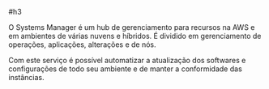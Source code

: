 #h3 

O Systems Manager é um hub de gerenciamento para recursos na AWS e em ambientes de várias nuvens e híbridos. É dividido em gerenciamento de operações, aplicações, alterações e de nós.

Com este serviço é possível automatizar a atualização dos softwares e configurações de todo seu ambiente e de manter a conformidade das instâncias.